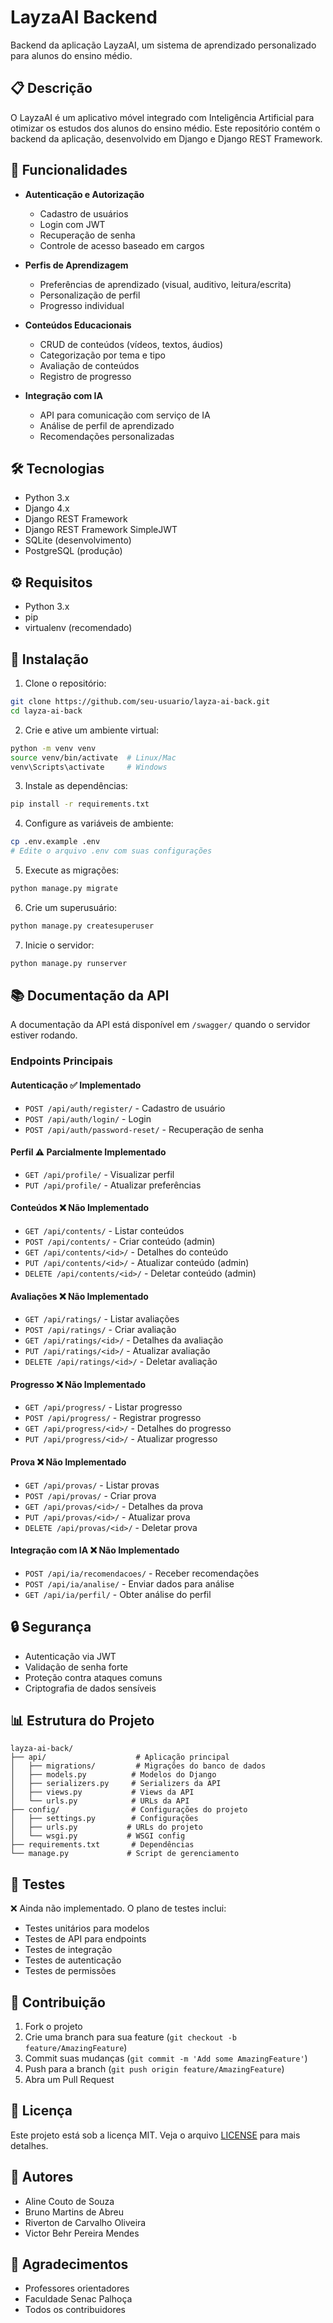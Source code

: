 # LayzaAI Backend

Backend da aplicação LayzaAI, um sistema de aprendizado personalizado para alunos do ensino médio.

## 📋 Descrição

O LayzaAI é um aplicativo móvel integrado com Inteligência Artificial para otimizar os estudos dos alunos do ensino médio. Este repositório contém o backend da aplicação, desenvolvido em Django e Django REST Framework.

## 🚀 Funcionalidades

- **Autenticação e Autorização**
  - Cadastro de usuários
  - Login com JWT
  - Recuperação de senha
  - Controle de acesso baseado em cargos

- **Perfis de Aprendizagem**
  - Preferências de aprendizado (visual, auditivo, leitura/escrita)
  - Personalização de perfil
  - Progresso individual

- **Conteúdos Educacionais**
  - CRUD de conteúdos (vídeos, textos, áudios)
  - Categorização por tema e tipo
  - Avaliação de conteúdos
  - Registro de progresso

- **Integração com IA**
  - API para comunicação com serviço de IA
  - Análise de perfil de aprendizado
  - Recomendações personalizadas

## 🛠️ Tecnologias

- Python 3.x
- Django 4.x
- Django REST Framework
- Django REST Framework SimpleJWT
- SQLite (desenvolvimento)
- PostgreSQL (produção)

## ⚙️ Requisitos

- Python 3.x
- pip
- virtualenv (recomendado)

## 🔧 Instalação

1. Clone o repositório:
```bash
git clone https://github.com/seu-usuario/layza-ai-back.git
cd layza-ai-back
```

2. Crie e ative um ambiente virtual:
```bash
python -m venv venv
source venv/bin/activate  # Linux/Mac
venv\Scripts\activate     # Windows
```

3. Instale as dependências:
```bash
pip install -r requirements.txt
```

4. Configure as variáveis de ambiente:
```bash
cp .env.example .env
# Edite o arquivo .env com suas configurações
```

5. Execute as migrações:
```bash
python manage.py migrate
```

6. Crie um superusuário:
```bash
python manage.py createsuperuser
```

7. Inicie o servidor:
```bash
python manage.py runserver
```

## 📚 Documentação da API

A documentação da API está disponível em `/swagger/` quando o servidor estiver rodando.

### Endpoints Principais

#### Autenticação ✅ Implementado
- `POST /api/auth/register/` - Cadastro de usuário
- `POST /api/auth/login/` - Login
- `POST /api/auth/password-reset/` - Recuperação de senha

#### Perfil ⚠️ Parcialmente Implementado
- `GET /api/profile/` - Visualizar perfil
- `PUT /api/profile/` - Atualizar preferências

#### Conteúdos ❌ Não Implementado
- `GET /api/contents/` - Listar conteúdos
- `POST /api/contents/` - Criar conteúdo (admin)
- `GET /api/contents/<id>/` - Detalhes do conteúdo
- `PUT /api/contents/<id>/` - Atualizar conteúdo (admin)
- `DELETE /api/contents/<id>/` - Deletar conteúdo (admin)

#### Avaliações ❌ Não Implementado
- `GET /api/ratings/` - Listar avaliações
- `POST /api/ratings/` - Criar avaliação
- `GET /api/ratings/<id>/` - Detalhes da avaliação
- `PUT /api/ratings/<id>/` - Atualizar avaliação
- `DELETE /api/ratings/<id>/` - Deletar avaliação

#### Progresso ❌ Não Implementado
- `GET /api/progress/` - Listar progresso
- `POST /api/progress/` - Registrar progresso
- `GET /api/progress/<id>/` - Detalhes do progresso
- `PUT /api/progress/<id>/` - Atualizar progresso

#### Prova ❌ Não Implementado
- `GET /api/provas/` - Listar provas
- `POST /api/provas/` - Criar prova
- `GET /api/provas/<id>/` - Detalhes da prova
- `PUT /api/provas/<id>/` - Atualizar prova
- `DELETE /api/provas/<id>/` - Deletar prova

#### Integração com IA ❌ Não Implementado
- `POST /api/ia/recomendacoes/` - Receber recomendações
- `POST /api/ia/analise/` - Enviar dados para análise
- `GET /api/ia/perfil/` - Obter análise do perfil

## 🔒 Segurança

- Autenticação via JWT
- Validação de senha forte
- Proteção contra ataques comuns
- Criptografia de dados sensíveis

## 📊 Estrutura do Projeto

```
layza-ai-back/
├── api/                    # Aplicação principal
│   ├── migrations/         # Migrações do banco de dados
│   ├── models.py          # Modelos do Django
│   ├── serializers.py     # Serializers da API
│   ├── views.py           # Views da API
│   └── urls.py            # URLs da API
├── config/                # Configurações do projeto
│   ├── settings.py        # Configurações
│   ├── urls.py           # URLs do projeto
│   └── wsgi.py           # WSGI config
├── requirements.txt       # Dependências
└── manage.py             # Script de gerenciamento
```

## 🧪 Testes

❌ Ainda não implementado. O plano de testes inclui:

- Testes unitários para modelos
- Testes de API para endpoints
- Testes de integração
- Testes de autenticação
- Testes de permissões

## 🤝 Contribuição

1. Fork o projeto
2. Crie uma branch para sua feature (`git checkout -b feature/AmazingFeature`)
3. Commit suas mudanças (`git commit -m 'Add some AmazingFeature'`)
4. Push para a branch (`git push origin feature/AmazingFeature`)
5. Abra um Pull Request

## 📝 Licença

Este projeto está sob a licença MIT. Veja o arquivo [LICENSE](LICENSE) para mais detalhes.

## 👥 Autores

- Aline Couto de Souza
- Bruno Martins de Abreu
- Riverton de Carvalho Oliveira
- Victor Behr Pereira Mendes

## 🙏 Agradecimentos

- Professores orientadores
- Faculdade Senac Palhoça
- Todos os contribuidores 
